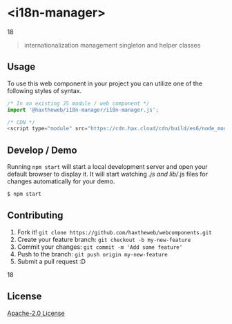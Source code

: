 # &lt;i18n-manager&gt;

18
> internationalization management singleton and helper classes

## Usage
To use this web component in your project you can utilize one of the following styles of syntax.

```js
/* In an existing JS module / web component */
import '@haxtheweb/i18n-manager/i18n-manager.js';

/* CDN */
<script type="module" src="https://cdn.hax.cloud/cdn/build/es6/node_modules/@haxtheweb/i18n-manager/i18n-manager.js"></script>
```

## Develop / Demo
Running `npm start` will start a local development server and open your default browser to display it. It will start watching *.js and lib/*.js files for changes automatically for your demo.
```bash
$ npm start
```


## Contributing

1. Fork it! `git clone https://github.com/haxtheweb/webcomponents.git`
2. Create your feature branch: `git checkout -b my-new-feature`
3. Commit your changes: `git commit -m 'Add some feature'`
4. Push to the branch: `git push origin my-new-feature`
5. Submit a pull request :D

18

## License
[Apache-2.0 License](http://opensource.org/licenses/Apache-2.0)